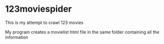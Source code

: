 # 123moviespider
This is my attempt to crawl 123 movies

My program creates a movielist html file in the same folder containing all the information


